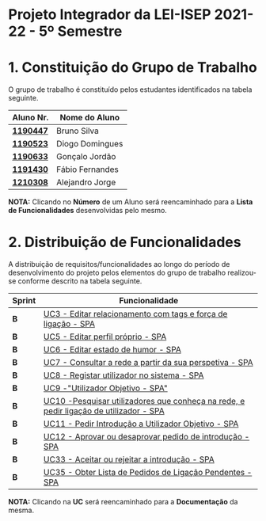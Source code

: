 # Projeto Integrador da LEI-ISEP 2021-22 - 5º Semestre

# 1. Constituição do Grupo de Trabalho

O grupo de trabalho é constituído pelos estudantes identificados na tabela seguinte.

| Aluno Nr.	                                                     | Nome do Aluno	      		  |
|----------------------------------------------------------------|----------------------------|
| **[1190447](docs/1190447/ListaFuncionalidadesEstudante.md)**  | Bruno Silva                |
| **[1190523](docs/1190523/ListaFuncionalidadesEstudante.md)**  | Diogo Domingues            |
| **[1190633](docs/1190633/ListaFuncionalidadesEstudante.md)**  | Gonçalo Jordão             |
| **[1191430](docs/1191430/ListaFuncionalidadesEstudante.md)**  | Fábio Fernandes            |
| **[1210308](docs/1210308/ListaFuncionalidadesEstudante.md)**  | Alejandro Jorge            |

**NOTA:** Clicando no **Número** de um Aluno será reencaminhado para a **Lista de Funcionalidades** desenvolvidas pelo mesmo.

# 2. Distribuição de Funcionalidades ###

A distribuição de requisitos/funcionalidades ao longo do período de desenvolvimento do projeto pelos elementos do grupo de trabalho realizou-se conforme descrito na tabela seguinte.

| Sprint  | Funcionalidade                                                                                                                                                                                  |
|---------|-------------------------------------------------------------------------------------------------------------------------------------------------------------------------------------------------|
|  **B**  | [UC3 - Editar relacionamento com tags e força de ligação - SPA](docs/1191430/UC3-SPA/ProcessoEngenhariaFuncionalidade.md)                                                                                 |
|  **B**  | [UC5 - Editar perfil próprio - SPA](docs/1210308/UC5-SPA/ProcessoEngenhariaFuncionalidade.md)                                                                                                             |
|  **B**  | [UC6 - Editar estado de humor - SPA](docs/1190633/UC6-SPA/ProcessoEngenhariaFuncionalidade.md)                                                                                                            |
|  **B**  | [UC7 - Consultar a rede a partir da sua perspetiva - SPA](docs/1190633/UC7-SPA/ProcessoEngenhariaFuncionalidade.md)                                                                                       |
|  **B**  | [UC8 - Registar utilizador no sistema - SPA](docs/ProjetoGeral/UC8-SPA/ProcessoEngenhariaFuncionalidade.md)                                                                                               |
|  **B**  | [UC9 -"Utilizador Objetivo - SPA"](docs/1190447/UC9-SPA/ProcessoEngenhariaFuncionalidade.md)                                                                                                              |
|  **B**  | [UC10 -Pesquisar utilizadores que conheça na rede, e pedir ligação de utilizador - SPA](docs/1190447/UC10-SPA/ProcessoEngenhariaFuncionalidade.md)                                                       |
|  **B**  | [UC11 - Pedir Introdução a Utilizador Objetivo - SPA](docs/1190523/UC11-SPA/ProcessoEngenhariaFuncionalidade.md)                                                                                          |
|  **B**  | [UC12 - Aprovar ou desaprovar pedido de introdução - SPA](docs/1191430/UC12-SPA/ProcessoEngenhariaFuncionalidade.md)                                                                                      |
|  **B**  | [UC33 - Aceitar ou rejeitar a introdução - SPA](docs/1210308/UC33-SPA/ProcessoEngenhariaFuncionalidade.md)                                                                                                |
|  **B**  | [UC35 - Obter Lista de Pedidos de Ligação Pendentes - SPA](docs/1190523/UC35-SPA/ProcessoEngenhariaFuncionalidade.md)                                                                                     |

**NOTA:** Clicando na **UC** será reencaminhado para a **Documentação** da mesma.
